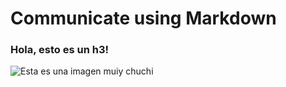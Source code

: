 # Communicate using Markdown
### Hola, esto es un h3!
![Esta es una imagen muiy chuchi](https://www.lanubedealgodon.com/wp-content/uploads/2014/09/conejitos-1.jpg)
